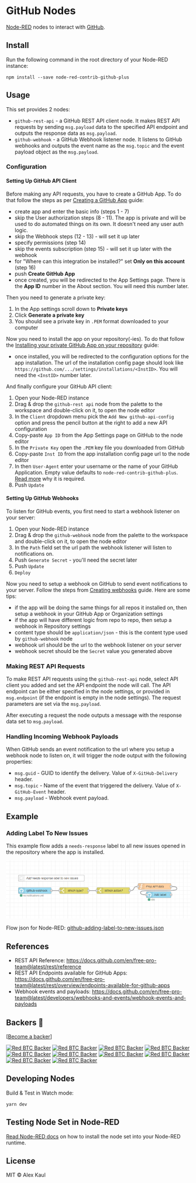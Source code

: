 # GitHub Nodes

<a href="https://nodered.org" target="_blank">Node-RED</a> nodes to interact with <a href="https://github.com/" target="_blank">GitHub</a>.

## Install

Run the following command in the root directory of your Node-RED instance:

```
npm install --save node-red-contrib-github-plus
```

## Usage

This set provides 2 nodes:

- `github-rest-api` - a GitHub REST API client node. It makes REST API requests by sending `msg.payload` data to the specified API endpoint and outputs the response data as `msg.payload`.
- `github-webhook` - a GitHub Webhook listener node. It listens to GitHub webhooks and outputs the event name as the `msg.topic` and the event payload object as the `msg.payload`.

### Configuration

#### Setting Up GitHub API Client

Before making any API requests, you have to create a GitHub App. To do that follow the steps as per [Creating a GitHub App](https://docs.github.com/en/free-pro-team@latest/developers/apps/creating-a-github-app) guide:

- create app and enter the basic info (steps 1 - 7)
- skip the User authorization steps (8 - 11). The app is private and will be used to do automated things on its own. It doesn't need any user auth logic.
- skip the Webhook steps (12 - 13) - will set it up later
- specify permissions (step 14)
- skip the events subscription (step 15) - will set it up later with the webhook
- for "Where can this integration be installed?" set **Only on this account** (step 16)
- push **Create GitHub App**
- once created, you will be redirected to the App Settings page. There is the **App ID** number in the About section. You will need this number later.

Then you need to generate a private key:

1. In the App settings scroll down to **Private keys**
2. Click **Generate a private key**
3. You should see a private key in `.PEM` format downloaded to your computer

Now you need to install the app on your repository(-ies). To do that follow the [Installing your private GitHub App on your repository](https://docs.github.com/en/free-pro-team@latest/developers/apps/installing-github-apps#installing-your-private-github-app-on-your-repository) guide:

- once installed, you will be redirected to the configuration options for the app installation. The url of the installation config page should look like `https://github.com/.../settings/installations/<InstID>`. You will need the `<InstID>` number later.

And finally configure your GitHub API client:

1. Open your Node-RED instance
2. Drag & drop the `github-rest api` node from the palette to the workspace and double-click on it, to open the node editor
3. In the `Client` dropdown menu pick the `Add New github-api-config` option and press the pencil button at the right to add a new API configuration
4. Copy-paste `App ID` from the App Settings page on GitHub to the node editor
5. In the `Private Key` open the `.PEM` key file you downloaded from GitHub
6. Copy-paste `Inst ID` from the app installation config page url to the node editor
7. In then `User-Agent` enter your username or the name of your GitHub Application. Empty value defaults to `node-red-contrib-github-plus`. [Read more](https://docs.github.com/en/rest/overview/resources-in-the-rest-api#user-agent-required) why it is required.
8. Push `Update`

#### Setting Up GitHub Webhooks

To listen for GitHub events, you first need to start a webhook listener on your server:

1. Open your Node-RED instance
2. Drag & drop the `github-webhook` node from the palette to the workspace and double-click on it, to open the node editor
3. In the `Path` field set the url path the webhook listener will listen to notifications on.
4. Push `Generate Secret` - you'll need the secret later
5. Push `Update`
6. `Deploy`

Now you need to setup a webhook on GitHub to send event notifications to your server. Follow the steps from [Creating webhooks](https://docs.github.com/en/free-pro-team@latest/developers/webhooks-and-events/creating-webhooks) guide. Here are some tips:

- if the app will be doing the same things for all repos it installed on, then setup a webhook in your GitHub App or Organization settings
- if the app will have different logic from repo to repo, then setup a webhook in Repository settings
- content type should be `application/json` - this is the content type used by `github-webhook` node
- webhook url should be the url to the webhook listener on your server
- webhook secret should be the `Secret` value you generated above

### Making REST API Requests

To make REST API requests using the `github-rest-api` node, select API client you added and set the API endpoint the node will call. The API endpoint can be either specified in the node settings, or provided in `msg.endpoint` (if the endpoint is empty in the node settings). The request parameters are set via the `msg.payload`.

After executing a request the node outputs a message with the response data set to `msg.payload`.

### Handling Incoming Webhook Payloads

When GitHub sends an event notification to the url where you setup a webhook node to listen on, it will trigger the node output with the following properties:

- `msg.guid` - GUID to identify the delivery. Value of `X-GitHub-Delivery` header.
- `msg.topic` - Name of the event that triggered the delivery. Value of `X-GitHub-Event` header.
- `msg.payload` - Webhook event payload.

## Example

### Adding Label To New Issues

This example flow adds a `needs-response` label to all new issues opened in the repository where the app is installed.

![Adding Label To New Issues](examples/github-adding-label-to-new-issues.png)

Flow json for Node-RED: [github-adding-label-to-new-issues.json](examples/github-adding-label-to-new-issues.json)

## References

- REST API Reference: https://docs.github.com/en/free-pro-team@latest/rest/reference
- REST API Endpoints available for GitHub Apps: https://docs.github.com/en/free-pro-team@latest/rest/overview/endpoints-available-for-github-apps
- Webhook events and payloads: https://docs.github.com/en/free-pro-team@latest/developers/webhooks-and-events/webhook-events-and-payloads

## Backers 💝

[[Become a backer](https://mynode.redbtc.org/gh-donate)]

[![Red BTC Backer](https://mynode.redbtc.org/gh-backer/top/0/avatar/60)](https://mynode.redbtc.org/gh-backer/top/0/profile)
[![Red BTC Backer](https://mynode.redbtc.org/gh-backer/top/1/avatar/60)](https://mynode.redbtc.org/gh-backer/top/1/profile)
[![Red BTC Backer](https://mynode.redbtc.org/gh-backer/top/2/avatar/60)](https://mynode.redbtc.org/gh-backer/top/2/profile)
[![Red BTC Backer](https://mynode.redbtc.org/gh-backer/top/3/avatar/60)](https://mynode.redbtc.org/gh-backer/top/3/profile)
[![Red BTC Backer](https://mynode.redbtc.org/gh-backer/top/4/avatar/60)](https://mynode.redbtc.org/gh-backer/top/4/profile)
[![Red BTC Backer](https://mynode.redbtc.org/gh-backer/top/5/avatar/60)](https://mynode.redbtc.org/gh-backer/top/5/profile)
[![Red BTC Backer](https://mynode.redbtc.org/gh-backer/top/6/avatar/60)](https://mynode.redbtc.org/gh-backer/top/6/profile)
[![Red BTC Backer](https://mynode.redbtc.org/gh-backer/top/7/avatar/60)](https://mynode.redbtc.org/gh-backer/top/7/profile)
[![Red BTC Backer](https://mynode.redbtc.org/gh-backer/top/8/avatar/60)](https://mynode.redbtc.org/gh-backer/top/8/profile)
[![Red BTC Backer](https://mynode.redbtc.org/gh-backer/top/9/avatar/60)](https://mynode.redbtc.org/gh-backer/top/9/profile)

## Developing Nodes

Build & Test in Watch mode:

```
yarn dev
```

## Testing Node Set in Node-RED

[Read Node-RED docs](https://nodered.org/docs/creating-nodes/first-node#testing-your-node-in-node-red) on how to install the node set into your Node-RED runtime.

## License

MIT © Alex Kaul
